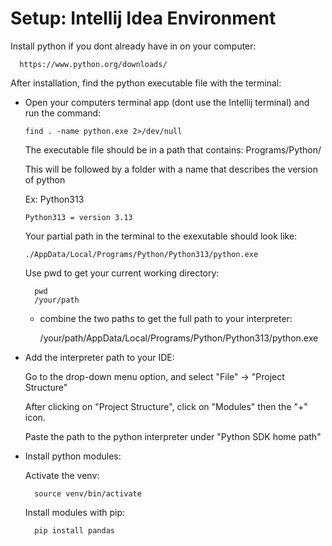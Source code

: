 # Setup: Intellij Idea Environment

Install python if you dont already have in on your computer:

      https://www.python.org/downloads/

After installation, find the python executable file with the terminal:

- Open your computers terminal app (dont use the Intellij terminal) and run the command:

      find . -name python.exe 2>/dev/null

  The executable file should be in a path that contains: Programs/Python/

  This will be followed by a folder with a name that describes the version of python

  Ex: Python313

      Python313 = version 3.13

  Your partial path in the terminal to the exexutable should look like:

      ./AppData/Local/Programs/Python/Python313/python.exe

  Use pwd to get your current working directory:

        pwd
        /your/path

  - combine the two paths to get the full path to your interpreter:

    /your/path/AppData/Local/Programs/Python/Python313/python.exe


- Add the interpreter path to your IDE:

  Go to the drop-down menu option, and select "File" -> "Project Structure"

  After clicking on "Project Structure", click on "Modules" then the "+" icon.

  Paste the path to the python interpreter under "Python SDK home path"

- Install python modules:

  Activate the venv:

        source venv/bin/activate

  Install modules with pip:

        pip install pandas

